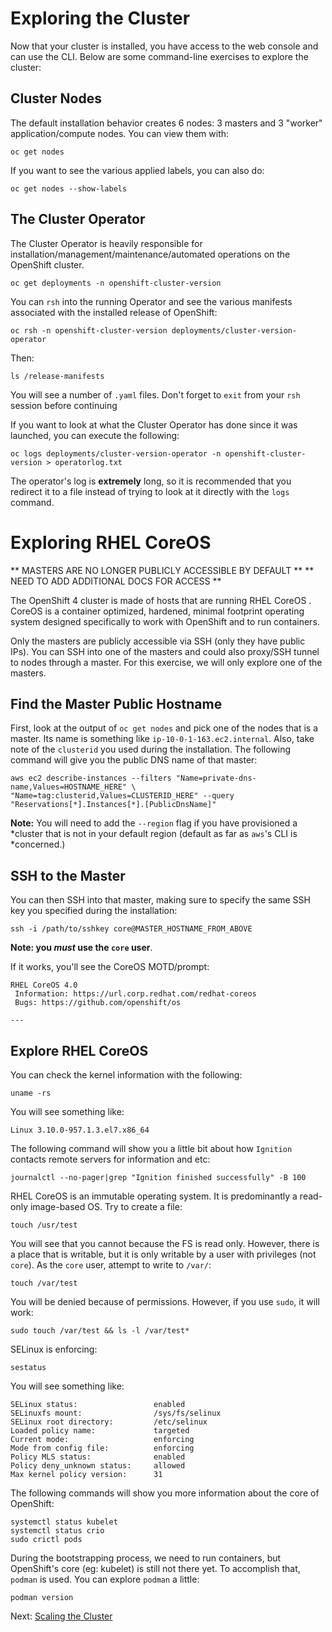 # Exploring the Cluster

Now that your cluster is installed, you have access to the web console and
can use the CLI. Below are some command-line exercises to explore the
cluster:

## Cluster Nodes

The default installation behavior creates 6 nodes: 3 masters and 3 "worker"
application/compute nodes. You can view them with:

    oc get nodes

If you want to see the various applied labels, you can also do:

    oc get nodes --show-labels

## The Cluster Operator
The Cluster Operator is heavily responsible for
installation/management/maintenance/automated operations on the OpenShift
cluster.

    oc get deployments -n openshift-cluster-version

You can `rsh` into the running Operator and see the various manifests
associated with the installed release of OpenShift:

    oc rsh -n openshift-cluster-version deployments/cluster-version-operator

Then:

    ls /release-manifests

You will see a number of `.yaml` files. Don't forget to `exit` from your
`rsh` session before continuing

If you want to look at what the Cluster Operator has done since it was
launched, you can execute the following:

    oc logs deployments/cluster-version-operator -n openshift-cluster-version > operatorlog.txt

The operator's log is **extremely** long, so it is recommended that you
redirect it to a file instead of trying to look at it directly with the
`logs` command.

# Exploring RHEL CoreOS
** MASTERS ARE NO LONGER PUBLICLY ACCESSIBLE BY DEFAULT **
** NEED TO ADD ADDITIONAL DOCS FOR ACCESS **

The OpenShift 4 cluster is made of hosts that are running RHEL CoreOS .
CoreOS is a container optimized, hardened, minimal footprint operating system
designed specifically to work with OpenShift and to run containers.

Only the masters are publicly accessible via SSH (only they have public IPs).
You can SSH into one of the masters and could also proxy/SSH tunnel to nodes
through a master. For this exercise, we will only explore one of the masters.

## Find the Master Public Hostname
First, look at the output of `oc get nodes` and pick one of the nodes that is
a master. Its name is something like `ip-10-0-1-163.ec2.internal`. Also, take
note of the `clusterid` you used during the installation. The following
command will give you the public DNS name of that master:

    aws ec2 describe-instances --filters "Name=private-dns-name,Values=HOSTNAME_HERE" \
    "Name=tag:clusterid,Values=CLUSTERID_HERE" --query "Reservations[*].Instances[*].[PublicDnsName]"

**Note:** You will need to add the `--region` flag if you have provisioned a
*cluster that is not in your default region (default as far as `aws`'s CLI is
*concerned.)

## SSH to the Master
You can then SSH into that master, making sure to specify the same SSH key
you specified during the installation:

    ssh -i /path/to/sshkey core@MASTER_HOSTNAME_FROM_ABOVE

**Note: you *must* use the `core` user**.

If it works, you'll see the CoreOS MOTD/prompt:

    RHEL CoreOS 4.0
     Information: https://url.corp.redhat.com/redhat-coreos
     Bugs: https://github.com/openshift/os

    ---

## Explore RHEL CoreOS
You can check the kernel information with the following:

    uname -rs

You will see something like:

    Linux 3.10.0-957.1.3.el7.x86_64

The following command will show you a little bit about how `Ignition`
contacts remote servers for information and etc:

    journalctl --no-pager|grep "Ignition finished successfully" -B 100

RHEL CoreOS is an immutable operating system. It is predominantly a
read-only image-based OS. Try to create a file:

    touch /usr/test

You will see that you cannot because the FS is read only. However, there is a
place that is writable, but it is only writable by a user with privileges
(not `core`). As the `core` user, attempt to write to `/var/`:

    touch /var/test

You will be denied because of permissions. However, if you use `sudo`, it
will work:

    sudo touch /var/test && ls -l /var/test*

SELinux is enforcing:

    sestatus

You will see something like:

    SELinux status:                 enabled
    SELinuxfs mount:                /sys/fs/selinux
    SELinux root directory:         /etc/selinux
    Loaded policy name:             targeted
    Current mode:                   enforcing
    Mode from config file:          enforcing
    Policy MLS status:              enabled
    Policy deny_unknown status:     allowed
    Max kernel policy version:      31

The following commands will show you more information about the core of
OpenShift:

    systemctl status kubelet
    systemctl status crio
    sudo crictl pods

During the bootstrapping process, we need to run containers, but OpenShift's
core (eg: kubelet) is still not there yet. To accomplish that, `podman` is
used. You can explore `podman` a little:

    podman version

Next: [Scaling the Cluster](04-scaling-cluster.md)
